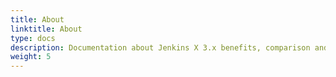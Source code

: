 ```yaml
---
title: About
linktitle: About
type: docs
description: Documentation about Jenkins X 3.x benefits, comparison and how it works
weight: 5
---
```



